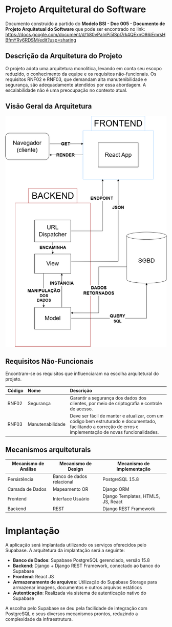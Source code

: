 # Projeto Arquitetural do Software

Documento construído a partido do **Modelo BSI - Doc 005 - Documento de Projeto Arquitetual do Software** que pode ser encontrado no
link: https://docs.google.com/document/d/1i80vPaInPi5lSpI7rk4QExnO86iEmrsHBfmYRy6RDSM/edit?usp=sharing

## Descrição da Arquitetura do Projeto

O projeto adota uma arquitetura monolítica, levando em conta seu escopo reduzido, o conhecimento da equipe e os requisitos não-funcionais. Os requisitos RNF02 e RNF03, que demandam alta manutenibilidade e segurança, são adequadamente atendidos por essa abordagem. A escalabilidade não é uma preocupação no contexto atual.

## Visão Geral da Arquitetura

![Arquitetura CVV Light](images/cvv-arquitetura-light.png)


## Requisitos Não-Funcionais

Encontram-se os requisitos que influenciaram na escolha arquitetural do projeto.


| Código | Nome             | Descrição                                                                                                                                                        |
| :------ | :--------------- | :----------------------------------------------------------------------------------------------------------------------------------------------------------------- |
| RNF02   | Segurança       | Garantir a segurança dos dados dos clientes, por meio de criptografia e controle de acesso.                                                                       |
| RNF03   | Manutenabilidade | Deve ser fácil de manter e atualizar, com um código bem estruturado e documentado, facilitando a correção de erros e implementação de novas funcionalidades. |

## Mecanismos arquiteturais

| Mecanismo de Análise | Mecanismo de Design  | Mecanismo de Implementação |
| -------------------- | -------------------- | -------------------------- |
| Persistência         | Banco de dados relacional | PostgreSQL 15.8      |
| Camada de Dados      | Mapeamento OR             | Django ORM            |
| Frontend  | Interface Usuário | Django Templates, HTML5, JS, React |
| Backend              | REST                  | Django REST Framework     |

# Implantação

A aplicação será implantada utilizando os serviços oferecidos pelo Supabase. A arquitetura da implantação será a seguinte:

- **Banco de Dados**: Supabase PostgreSQL gerenciado, versão 15.8
- **Backend**: Django + Django REST Framework, conectado ao banco do Supabase
- **Frontend**: React JS
- **Armazenamento de arquivos**: Utilização do Supabase Storage para armazenar imagens, documentos e outros arquivos estáticos
- **Autenticação**: Realizada via sistema de autenticação nativo do Supabase

A escolha pelo Supabase se deu pela facilidade de integração com PostgreSQL e seus diversos mecanismos prontos, reduzindo a complexidade da infraestrutura.